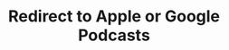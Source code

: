 ---
title: Redirect to Apple or Google Podcasts
redirect_from:
- /078r/
- /zadnja/
redirect_to: https://pod.fo/e/161267
---